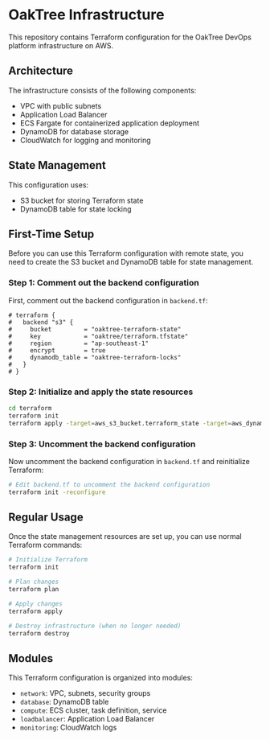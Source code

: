 # OakTree Infrastructure

This repository contains Terraform configuration for the OakTree DevOps platform infrastructure on AWS.

## Architecture

The infrastructure consists of the following components:

- VPC with public subnets
- Application Load Balancer
- ECS Fargate for containerized application deployment
- DynamoDB for database storage
- CloudWatch for logging and monitoring

## State Management

This configuration uses:
- S3 bucket for storing Terraform state
- DynamoDB table for state locking

## First-Time Setup

Before you can use this Terraform configuration with remote state, you need to create the S3 bucket and DynamoDB table for state management.

### Step 1: Comment out the backend configuration

First, comment out the backend configuration in `backend.tf`:

```hcl
# terraform {
#   backend "s3" {
#     bucket         = "oaktree-terraform-state"
#     key            = "oaktree/terraform.tfstate"
#     region         = "ap-southeast-1"
#     encrypt        = true
#     dynamodb_table = "oaktree-terraform-locks"
#   }
# }
```

### Step 2: Initialize and apply the state resources

```bash
cd terraform
terraform init
terraform apply -target=aws_s3_bucket.terraform_state -target=aws_dynamodb_table.terraform_locks
```

### Step 3: Uncomment the backend configuration

Now uncomment the backend configuration in `backend.tf` and reinitialize Terraform:

```bash
# Edit backend.tf to uncomment the backend configuration
terraform init -reconfigure
```

## Regular Usage

Once the state management resources are set up, you can use normal Terraform commands:

```bash
# Initialize Terraform
terraform init

# Plan changes
terraform plan

# Apply changes
terraform apply

# Destroy infrastructure (when no longer needed)
terraform destroy
```

## Modules

This Terraform configuration is organized into modules:

- `network`: VPC, subnets, security groups
- `database`: DynamoDB table
- `compute`: ECS cluster, task definition, service 
- `loadbalancer`: Application Load Balancer
- `monitoring`: CloudWatch logs